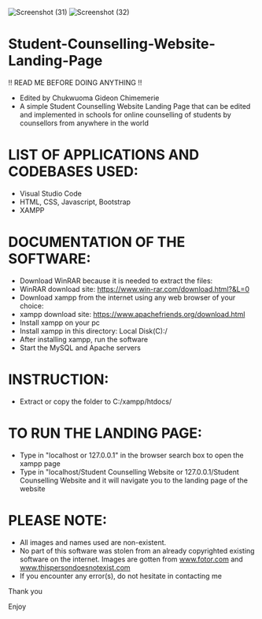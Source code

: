 ![Screenshot (31)](https://user-images.githubusercontent.com/33707645/211304839-f7554d7e-4d9c-435b-b100-3fd8af83fe84.png)
![Screenshot (32)](https://user-images.githubusercontent.com/33707645/211304868-848f2cb4-7c0a-4945-a566-5ea8bcd82590.png)


# Student-Counselling-Website-Landing-Page
!! READ ME BEFORE DOING ANYTHING !! 

- Edited by Chukwuoma Gideon Chimemerie 
- A simple Student Counselling Website Landing Page that can be edited and implemented in schools for online counselling of students by counsellors from anywhere in the world


# LIST OF APPLICATIONS AND CODEBASES USED:
- Visual Studio Code 
- HTML, CSS, Javascript, Bootstrap
- XAMPP

# DOCUMENTATION OF THE SOFTWARE:
- Download WinRAR because it is needed to extract the files: 
- WinRAR download site: https://www.win-rar.com/download.html?&L=0 
- Download xampp from the internet using any web browser of your choice:
- xampp download site: https://www.apachefriends.org/download.html
- Install xampp on your pc
- Install xampp in this directory: Local Disk(C):/
- After installing xampp, run the software
- Start the MySQL and Apache servers

# INSTRUCTION:
- Extract or copy the folder to C:/xampp/htdocs/

# TO RUN THE LANDING PAGE:
- Type in "localhost or 127.0.0.1" in the browser search box to open the xampp page
- Type in "localhost/Student Counselling Website or 127.0.0.1/Student Counselling Website and it will navigate you to the landing page of the website

# PLEASE NOTE: 
- All images and names used are non-existent. 
- No part of this software was stolen from an already copyrighted existing software on the internet.
Images are gotten from www.fotor.com and www.thispersondoesnotexist.com
- If you encounter any error(s), do not hesitate in contacting me 

Thank you 

Enjoy
